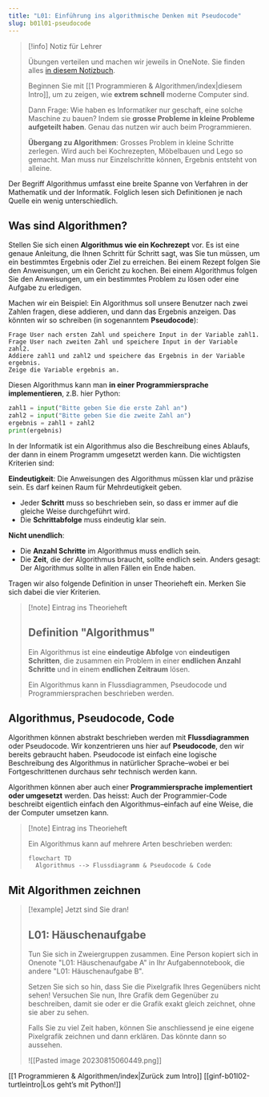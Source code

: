 ```yaml
---
title: "L01: Einführung ins algorithmische Denken mit Pseudocode"
slug: b01l01-pseudocode
---
```


> [!info] Notiz für Lehrer
> 
> Übungen verteilen und machen wir jeweils in OneNote. Sie finden alles [in diesem Notizbuch](https://kswe-my.sharepoint.com/:o:/g/personal/cha_kswe_ch/EoV9M1uM6bdBuBRAetwQGdgB4LmAyYwvPxW6xpmzYIY3SQ?e=V2Q19j).
> 
> Beginnen Sie mit [[1 Programmieren & Algorithmen/index|diesem Intro]], um zu zeigen, wie **extrem schnell** moderne Computer sind. 
> 
> Dann Frage: Wie haben es Informatiker nur geschaft, eine solche Maschine zu bauen? Indem sie **grosse Probleme in kleine Probleme aufgeteilt haben**. Genau das nutzen wir auch beim Programmieren.
> 
> **Übergang zu Algorithmen**: Grosses Problem in kleine Schritte zerlegen. Wird auch bei Kochrezepten, Möbelbauen und Lego so gemacht. Man muss nur Einzelschritte können, Ergebnis entsteht von alleine.

Der Begriff Algorithmus umfasst eine breite Spanne von Verfahren in der Mathematik und der Informatik. Folglich lesen sich Definitionen je nach Quelle ein wenig unterschiedlich.
## Was sind Algorithmen?

Stellen Sie sich einen **Algorithmus wie ein Kochrezept** vor. Es ist eine genaue Anleitung, die Ihnen Schritt für Schritt sagt, was Sie tun müssen, um ein bestimmtes Ergebnis oder Ziel zu erreichen. Bei einem Rezept folgen Sie den Anweisungen, um ein Gericht zu kochen. Bei einem Algorithmus folgen Sie den Anweisungen, um ein bestimmtes Problem zu lösen oder eine Aufgabe zu erledigen.

Machen wir ein Beispiel: Ein Algorithmus soll unsere Benutzer nach zwei Zahlen fragen, diese addieren, und dann das Ergebnis anzeigen. Das könnten wir so schreiben (in sogenanntem **Pseudocode**):

```
Frage User nach ersten Zahl und speichere Input in der Variable zahl1.
Frage User nach zweiten Zahl und speichere Input in der Variable zahl2.
Addiere zahl1 und zahl2 und speichere das Ergebnis in der Variable ergebnis.
Zeige die Variable ergebnis an.
```

Diesen Algorithmus kann man **in einer Programmiersprache implementieren**, z.B. hier Python:

```python
zahl1 = input("Bitte geben Sie die erste Zahl an")
zahl2 = input("Bitte geben Sie die zweite Zahl an")
ergebnis = zahl1 + zahl2
print(ergebnis)
```

In der Informatik ist ein Algorithmus also die Beschreibung eines Ablaufs, der dann in einem Programm umgesetzt werden kann. Die wichtigsten Kriterien sind:

**Eindeutigkeit**: Die Anweisungen des Algorithmus müssen klar und präzise sein. Es darf keinen Raum für Mehrdeutigkeit geben.
- Jeder **Schritt** muss so beschrieben sein, so dass er immer auf die gleiche Weise durchgeführt wird.
- Die **Schrittabfolge** muss eindeutig klar sein.

**Nicht unendlich**: 
- Die **Anzahl Schritte** im Algorithmus muss endlich sein.
- Die **Zeit**, die der Algorithmus braucht, sollte endlich sein. Anders gesagt: Der Algorithmus sollte in allen Fällen ein Ende haben.

Tragen wir also folgende Definition in unser Theorieheft ein. Merken Sie sich dabei die vier Kriterien.

> [!note] Eintrag ins Theorieheft
> 
> ## Definition "Algorithmus"
> Ein Algorithmus ist eine **eindeutige Abfolge** von **eindeutigen Schritten**, die zusammen ein Problem in einer **endlichen Anzahl Schritte** und in einem **endlichen Zeitraum** lösen.
> 
> Ein Algorithmus kann in Flussdiagrammen, Pseudocode und Programmiersprachen beschrieben werden.

## Algorithmus, Pseudocode, Code

Algorithmen können abstrakt beschrieben werden mit **Flussdiagrammen** oder Pseudocode. Wir konzentrieren uns hier auf **Pseudocode**, den wir bereits gebraucht haben. Pseudocode ist einfach eine logische Beschreibung des Algorithmus in natürlicher Sprache–wobei er bei Fortgeschrittenen durchaus sehr technisch werden kann.

Algorithmen können aber auch einer **Programmiersprache implementiert oder umgesetzt** werden. Das heisst: Auch der Programmier-Code beschreibt eigentlich einfach den Algorithmus–einfach auf eine Weise, die der Computer umsetzen kann.

> [!note] Eintrag ins Theorieheft
> 
> Ein Algorithmus kann auf mehrere Arten beschrieben werden:
> ```mermaid
> flowchart TD
> 	Algorithmus --> Flussdiagramm & Pseudocode & Code
> ```

## Mit Algorithmen zeichnen

> [!example] Jetzt sind Sie dran!
> 
> ## L01: Häuschenaufgabe
> 
> Tun Sie sich in Zweiergruppen zusammen. Eine Person kopiert sich in Onenote "L01: Häuschenaufgabe A" in Ihr Aufgabennotebook, die andere "L01: Häuschenaufgabe B". 
> 
> Setzen Sie sich so hin, dass Sie die Pixelgrafik Ihres Gegenübers nicht sehen! Versuchen Sie nun, Ihre Grafik dem Gegenüber zu beschreiben, damit sie oder er die Grafik exakt gleich zeichnet, ohne sie aber zu sehen.
> 
> Falls Sie zu viel Zeit haben, können Sie anschliessend je eine eigene Pixelgrafik zeichnen und dann erklären. Das könnte dann so aussehen.
> 
> ![[Pasted image 20230815060449.png]]

[[1 Programmieren & Algorithmen/index|Zurück zum Intro]]
[[ginf-b01l02-turtleintro|Los geht’s mit Python!]]
